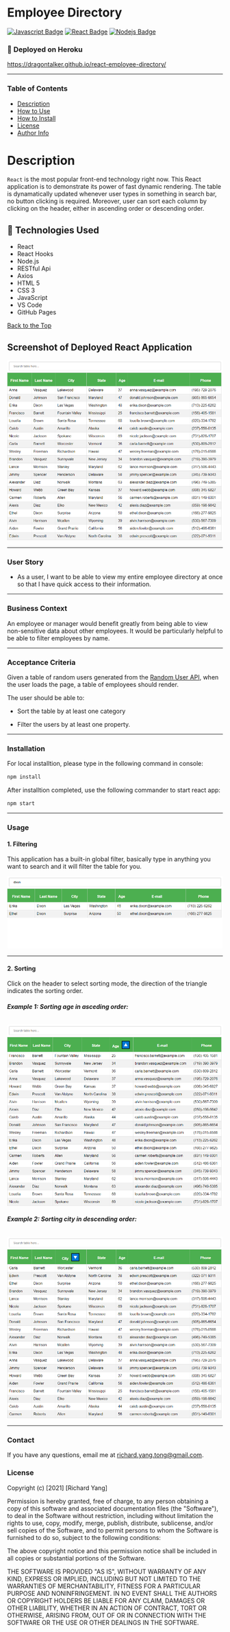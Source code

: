 # **Employee Directory**

[![Javascript Badge](https://img.shields.io/badge/-Javascript-F0DB4F?style=for-the-badge&labelColor=black&logo=javascript&logoColor=F0DB4F)](#) [![React Badge](https://img.shields.io/badge/-React-61DBFB?style=for-the-badge&labelColor=black&logo=react&logoColor=61DBFB)](#) [![Nodejs Badge](https://img.shields.io/badge/-Node.js-3C873A?style=for-the-badge&labelColor=black&logo=node.js&logoColor=3C873A)](#)

### :rocket: **Deployed on Heroku**

https://dragontalker.github.io/react-employee-directory/

---

### **Table of Contents**

- [Description](#description)
- [How to Use](#how-to-use)
- [How to Install](#how-to-install)
- [License](#license)
- [Author Info](#author-info)

# Description

`React` is the most popular front-end technology right now. This React application is to demonstrate its power of fast dynamic rendering. The table is dynamatically updated whenever user types in something in search bar, no button clicking is required. Moreover, user can sort each column by clicking on the header, either in ascending order or descending order.

## :wrench: **Technologies Used**

- React
- React Hooks
- Node.js
- RESTful Api
- Axios
- HTML 5
- CSS 3
- JavaScript
- VS Code
- GitHub Pages

[Back to the Top](#employee-directory)

## **Screenshot of Deployed React Application**

![app screenshot](./Assets/screenshot.png)

---

### **User Story**

- As a user, I want to be able to view my entire employee directory at once so that I have quick access to their information.

---

### **Business Context**

An employee or manager would benefit greatly from being able to view non-sensitive data about other employees. It would be particularly helpful to be able to filter employees by name.

---

### **Acceptance Criteria**

Given a table of random users generated from the [Random User API](https://randomuser.me/), when the user loads the page, a table of employees should render.

The user should be able to:

- Sort the table by at least one category

- Filter the users by at least one property.

---

### **Installation**

For local installtion, please type in the following command in console:

```bash
npm install
```

After installtion completed, use the following commander to start react app:

```bash
npm start
```

---

### **Usage**

#### **1. Filtering**

This application has a built-in global filter, basically type in anything you want to search and it will filter the table for you.

![filter screenshot](./Assets/filter.png)

---

#### **2. Sorting**

Click on the header to select sorting mode, the direction of the triangle indicates the sorting order.

###### **Example 1: Sorting age in asceding order:**

![ascending sort](./Assets/sort_age.png)

###### **Example 2: Sorting city in descending order:**

![descending sort](./Assets/sort_city.png)

---

### **Contact**

If you have any questions, email me at richard.yang.tong@gmail.com.

### **License**

Copyright (c) [2021] [Richard Yang]

Permission is hereby granted, free of charge, to any person obtaining a copy of this software and associated documentation files (the "Software"), to deal in the Software without restriction, including without limitation the rights to use, copy, modify, merge, publish, distribute, sublicense, and/or sell copies of the Software, and to permit persons to whom the Software is furnished to do so, subject to the following conditions:

The above copyright notice and this permission notice shall be included in all copies or substantial portions of the Software.

THE SOFTWARE IS PROVIDED "AS IS", WITHOUT WARRANTY OF ANY KIND, EXPRESS OR IMPLIED, INCLUDING BUT NOT LIMITED TO THE WARRANTIES OF MERCHANTABILITY, FITNESS FOR A PARTICULAR PURPOSE AND NONINFRINGEMENT. IN NO EVENT SHALL THE AUTHORS OR COPYRIGHT HOLDERS BE LIABLE FOR ANY CLAIM, DAMAGES OR OTHER LIABILITY, WHETHER IN AN ACTION OF CONTRACT, TORT OR OTHERWISE, ARISING FROM, OUT OF OR IN CONNECTION WITH THE SOFTWARE OR THE USE OR OTHER DEALINGS IN THE SOFTWARE.
